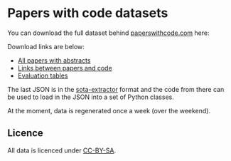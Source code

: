 # Papers with code datasets

You can download the full dataset behind [paperswithcode.com](https://paperswithcode.com) here:

Download links are below:

- [All papers with abstracts](https://paperswithcode.com/media/about/papers-with-abstracts.json.gz)
- [Links between papers and code](https://paperswithcode.com/media/about/links-between-papers-and-code.json.gz)
- [Evaluation tables](https://paperswithcode.com/media/about/evaluation-tables.json.gz)

The last JSON is in the [sota-extractor](https://github.com/paperswithcode/paperswithcode-data) format and the code
from there can be used to load in the JSON into a set of Python classes. 

At the moment, data is regenerated once a week (over the weekend).

## Licence

All data is licenced under [CC-BY-SA](https://creativecommons.org/licenses/by-sa/4.0/). 


